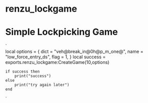 # renzu_lockgame
# Simple Lockpicking Game


`   
    local options = {
        dict = "veh@break_in@0h@p_m_one@",
        name = "low_force_entry_ds",
        flag = 1,
    }
    local success = exports.renzu_lockgame:CreateGame(10,options)

    if success then
        print("success")
    else
        print("try again later")
    end
 `


